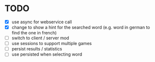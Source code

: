 # TODO
- [x] use async for webservice call
- [x] change to show a hint for the searched word (e.g. word in german to find the one in french)
- [ ] switch to client / server mod
- [ ] use sessions to support multiple games
- [ ] persist results / statistics
- [ ] use persisted when selecting word 